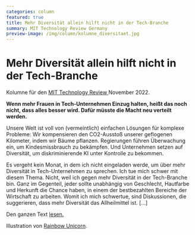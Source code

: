 ```yaml
---
categories: column
featured: true
title: Mehr Diversität allein hilft nicht in der Tech-Branche 
summary: MIT Technology Review Germany
preview-image: /img/column/kolumne_diversitaet.jpg
---
```


# Mehr Diversität allein hilft nicht in der Tech-Branche 

<p>Kolumne für den <a href="https://www.heise.de/meinung/Kommentar-Mehr-Diversitaet-allein-hilft-nicht-in-der-Techbranche-7349535.html">MIT Technology Review </a> November 2022.</p>
<b>Wenn mehr Frauen in Tech-Unternehmen Einzug halten, heißt das noch nicht, dass alles besser wird. Dafür müsste die Macht neu verteilt werden.</b>

<p>Unsere Welt ist voll von (vermeintlich) einfachen Lösungen für komplexe Probleme: Wir kompensieren den CO2-Ausstoß unserer geflogenen Kilometer, indem wir Bäume pflanzen. Regierungen führen Überwachung ein, um Kindesmissbrauch zu bekämpfen. Und Unternehmen setzen auf Diversität, um diskriminierende KI unter Kontrolle zu bekommen.

Es vergeht kein Monat, in dem ich nicht eingeladen werde, um über mehr Diversität in Tech-Unternehmen zu sprechen. Ich tue mich schwer mit diesem Thema. Nicht, weil ich gegen mehr Diversität in der Tech-Branche bin. Ganz im Gegenteil, jeder sollte unabhängig von Geschlecht, Hautfarbe und Herkunft die Chance haben, in einem der bestbezahlten Bereiche der Wirtschaft zu arbeiten. Womit ich mich schwertue, sind Diskussionen, die suggerieren, dass mehr Diversität das Allheilmittel ist. [...] </p>

<p>Den ganzen Text <a href="https://www.heise.de/meinung/Kommentar-Mehr-Diversitaet-allein-hilft-nicht-in-der-Techbranche-7349535.html">lesen.</a></p>

Illustration von <a href="https://rainbow-unicorn.com/#welcome">Rainbow Unicorn</a>.

